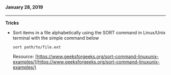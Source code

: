 #### January 28, 2019
---

**Tricks**
- Sort items in a file alphabetically using the SORT command in Linux/Unix terminal with the simple command below 
    ```
    sort path/to/file.ext
    ```
  Resource: [https://www.geeksforgeeks.org/sort-command-linuxunix-examples/](https://www.geeksforgeeks.org/sort-command-linuxunix-examples/) 

